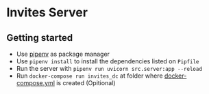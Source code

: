 # Invites Server

## Getting started

- Use [pipenv](https://pipenv-fork.readthedocs.io/en/latest/index.html) as package manager
- Use `pipenv install` to install the dependencies listed on `Pipfile`
- Run the server with `pipenv run uvicorn src.server:app --reload`
- Run `docker-compose run invites_dc` at folder where [docker-compose.yml](../../../docker-compose.yml) is created (Opitional)
